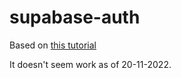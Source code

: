 # supabase-auth

Based on [this tutorial](https://blog.logrocket.com/ultimate-guide-authentication-vue-js-supabase/)

It doesn't seem work as of 20-11-2022.